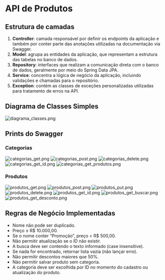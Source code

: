 # API de Produtos

## Estrutura de camadas

1. **Controller**: camada responsável por definir os endpoints da aplicação e também por conter parte das anotações utilizadas na documentação via Swagger.
1. **Model**: agrupa as entidades da aplicação, que representam a estrutura das tabelas no banco de dados.
1. **Repository**: interfaces que realizam a comunicação direta com o banco de dados, geralmente por meio do Spring Data JPA.
1. **Service**: concentra a lógica de negócio da aplicação, incluindo validações e chamadas para o repositório.
1. **Exception**:  contém as classes de exceções personalizadas utilizadas para tratamento de erros na API.

## Diagrama de Classes Simples

![diagrama_classes.png](src/main/resources/static/images/diagrama_classes.png)

## Prints do Swagger

### Categorias

![categorias_get.png](src/main/resources/static/images/categorias_get.png)
![categorias_post.png](src/main/resources/static/images/categorias_post.png)
![categorias_delete.png](src/main/resources/static/images/categorias_delete.png)
![categorias_get_id.png](src/main/resources/static/images/categorias_get_id.png)
![categorias_get_produtos.png](src/main/resources/static/images/categorias_get_produtos.png)

### Produtos

![produtos_get.png](src/main/resources/static/images/produtos_get.png)
![produtos_post.png](src/main/resources/static/images/produtos_post.png)
![produtos_put.png](src/main/resources/static/images/produtos_put.png)
![produtos_delete.png](src/main/resources/static/images/produtos_delete.png)
![produtos_get_id.png](src/main/resources/static/images/produtos_get_id.png)
![produtos_get_buscar.png](src/main/resources/static/images/produtos_get_buscar.png)
![produtos_get_desconto.png](src/main/resources/static/images/produtos_get_desconto.png)

## Regras de Negócio Implementadas

- Nome não pode ser duplicado.
- Preço ≤ R$ 10.000,00.
- Se o nome conter “Promoção”, preço < R$ 500,00.
- Não permitir atualização se o ID não existir.
- A busca deve ser contendo o texto informado (case insensitive).
- Se nada for encontrado, retornar lista vazia (não lançar erro).
- Não permitir descontos maiores que 50%.
- Não permitir salvar produto sem categoria.
- A categoria deve ser escolhida por ID no momento do cadastro ou atualização do produto.